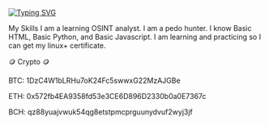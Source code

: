 [![Typing SVG](https://readme-typing-svg.demolab.com?font=viva+allende&pause=1000&color=C40000E5&center=true&vCenter=true&width=435&lines=CHINA)](https://git.io/typing-svg)





 My Skills 
I am a learning OSINT analyst.
I am a pedo hunter.
I know Basic HTML, Basic Python, and Basic Javascript.
I am learning and practicing so I can get my linux+ certificate.








🪙 Crypto 🪙


BTC: 1DzC4W1bLRHu7oK24Fc5swwxG22MzAJGBe

ETH: 0x572fb4EA9358fd53e3CE6D896D2330b0a0E7367c

BCH: qz88yuajvwuk54qg8etstpmcprguunydvuf2wyj3jf

